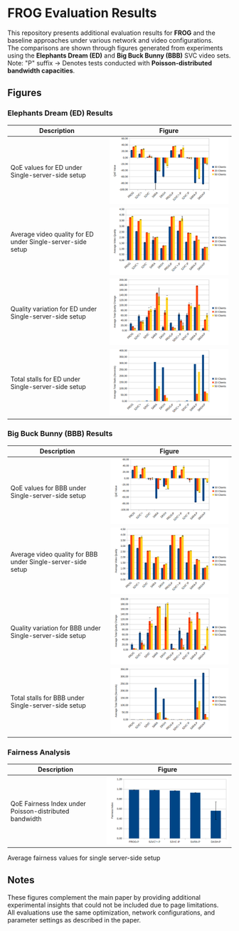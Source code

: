 # FROG Evaluation Results

This repository presents additional evaluation results for **FROG** and the baseline approaches under various network and video configurations.  
The comparisons are shown through figures generated from experiments using the **Elephants Dream (ED)** and **Big Buck Bunny (BBB)** SVC video sets.
Note: "P" suffix → Denotes tests conducted with **Poisson-distributed bandwidth capacities**.

## Figures
### Elephants Dream (ED) Results
| Description | Figure |
|--------------|---------|
| QoE values for ED under Single-server-side setup | ![ED-QoE-Single Server Side](ED-QoE-Single%20Server%20Side.png) |
| Average video quality for ED under Single-server-side setup | ![ED-Quality-Single Server Side](ED-Quality-Single%20Server%20Side.png) |
| Quality variation for ED under Single-server-side setup | ![ED-Quality Change-Single Server Side](ED-Quality%20Change-Single%20Server%20Side.png) |
| Total stalls for ED under Single-server-side setup | ![ED-Stalls-Single Server Side](ED-Stalls-Single%20Server%20Side.png) |

### Big Buck Bunny (BBB) Results
| Description | Figure |
|--------------|---------|
| QoE values for BBB under Single-server-side setup | ![BBB-QoE-Single Server Side](BBB-QoE-Single%20Server%20Side.png) |
| Average video quality for BBB under Single-server-side setup | ![BBB-Quality-Single Server Side](BBB-Quality-Single%20Server%20Side.png) |
| Quality variation for BBB under Single-server-side setup | ![BBB-Quality Change-Single Server Side](BBB-Quality%20Change-Single%20Server%20Side.png) |
| Total stalls for BBB under Single-server-side setup | ![BBB-Stalls-Single Server Side](BBB-Stalls-Single%20Server%20Side.png) |



### Fairness Analysis
| Description | Figure |
|--------------|---------|
| QoE Fairness Index under Poisson-distributed bandwidth | ![Fairness](Fairness.png) |
Average fairness values for single server-side setup
## Notes

These figures complement the main paper by providing additional experimental insights that could not be included due to page limitations.  
All evaluations use the same optimization, network configurations, and parameter settings as described in the paper.
